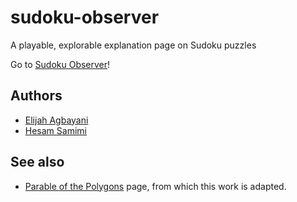 # sudoku-observer
A playable, explorable explanation page on Sudoku puzzles

Go to [Sudoku Observer](https://cdglabs.github.io/sudoku-observer)!

## Authors

* [Elijah Agbayani](http://github.com/su-sa)
* [Hesam Samimi](https://github.com/hesam)

## See also

* [Parable of the Polygons](http://ncase.me/polygons) page, from which this work is adapted.
